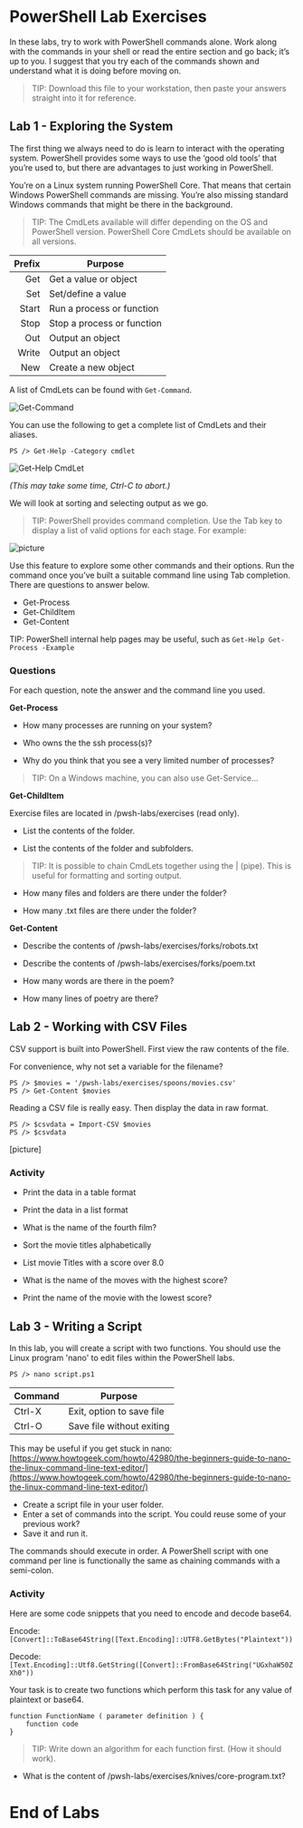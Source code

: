 # PowerShell Lab Exercises

In these labs, try to work with PowerShell commands alone. 
Work along with the commands in your shell or read the entire section and go back; it’s up to you. I suggest that you try each of the commands shown and understand what it is doing before moving on.

> TIP: Download this file to your workstation, then paste your answers straight into it for reference.

## Lab 1 - Exploring the System

The first thing we always need to do is learn to interact with the operating system.
PowerShell provides some ways to use the ‘good old tools’ that you’re used to, but there are advantages to just working in PowerShell.

You’re on a Linux system running PowerShell Core. That means that certain Windows PowerShell commands are missing. You’re also missing standard Windows commands that might be there in the background.

> TIP: The CmdLets available will differ depending on the OS and PowerShell version. PowerShell Core CmdLets should be available on all versions.


|   Prefix | Purpose  |
|------------:|---|
| Get | Get a value or object |
| Set | Set/define a value |
| Start | Run a process or function |
| Stop | Stop a process or function|
| Out | Output an object |
| Write | Output an object |
| New | Create a new object |

A list of CmdLets can be found with `Get-Command`.

![Get-Command](https://github.com/daemonchild/lab-powershell/raw/master/docs/images/labnotes-getcommand.png)

You can use the following to get a complete list of CmdLets and their aliases.

`PS /> Get-Help -Category cmdlet`

![Get-Help CmdLet](https://github.com/daemonchild/lab-powershell/blob/master/docs/images/labnotes-gethelpcmdlet.png)

*(This may take some time, Ctrl-C to abort.)*

We will look at sorting and selecting output as we go.

> TIP: PowerShell provides command completion. Use the Tab key to display a list of valid options for each stage. For example:

![picture](https://github.com/daemonchild/lab-powershell/blob/master/docs/images/labnotes-tabcompletion.png)

Use this feature to explore some other commands and their options. Run the command once you’ve built a suitable command line using Tab completion. There are questions to answer below.

* Get-Process
* Get-ChildItem
* Get-Content

TIP: PowerShell internal help pages may be useful, such as `Get-Help Get-Process -Example`



### Questions

For each question, note the answer and the command line you used.

**Get-Process**

* How many processes are running on your system?

* Who owns the the ssh process(s)? 

* Why do you think that you see a very limited number of processes? 


> TIP: On a Windows machine, you can also use Get-Service...


**Get-ChildItem**

Exercise files are located in /pwsh-labs/exercises (read only).


* List the contents of the folder. 

* List the contents of the folder and subfolders.


> TIP: It is possible to chain CmdLets together using the | (pipe). This is useful for formatting and sorting output.


* How many files and folders are there under the folder?

* How many .txt files are there under the folder?


**Get-Content**

* Describe the contents of /pwsh-labs/exercises/forks/robots.txt

* Describe the contents of /pwsh-labs/exercises/forks/poem.txt 

* How many words are there in the poem?

* How many lines of poetry are there? 


## Lab 2 - Working with CSV Files

CSV support is built into PowerShell. First view the raw contents of the file.

For convenience, why not set a variable for the filename?

	PS /> $movies = '/pwsh-labs/exercises/spoons/movies.csv'
	PS /> Get-Content $movies

Reading a CSV file is really easy. Then display the data in raw format.

	PS /> $csvdata = Import-CSV $movies
	PS /> $csvdata

[picture]

### Activity

* Print the data in a table format

* Print the data in a list format

* What is the name of the fourth film?

* Sort the movie titles alphabetically

* List movie Titles with a score over 8.0

* What is the name of the moves with the highest score?

* Print the name of the movie with the lowest score?



## Lab 3 - Writing a Script

In this lab, you will create a script with two functions.
You should use the Linux program 'nano' to edit files within the PowerShell labs.

`PS /> nano script.ps1`

|   Command | Purpose  |
|------------|---|
| Ctrl-X | Exit, option to save file |
| Ctrl-O | Save file without exiting |


This may be useful if you get stuck in nano:
[https://www.howtogeek.com/howto/42980/the-beginners-guide-to-nano-the-linux-command-line-text-editor/](https://www.howtogeek.com/howto/42980/the-beginners-guide-to-nano-the-linux-command-line-text-editor/)

* Create a script file in your user folder.
* Enter a set of commands into the script. You could reuse some of your previous work?
* Save it and run it.

The commands should execute in order.
A PowerShell script with one command per line is functionally the same as chaining commands with a semi-colon.

### Activity

Here are some code snippets that you need to encode and decode base64.

Encode:
`[Convert]::ToBase64String([Text.Encoding]::UTF8.GetBytes("Plaintext"))`

Decode:
`[Text.Encoding]::Utf8.GetString([Convert]::FromBase64String("UGxhaW50ZXh0"))`

Your task is to create two functions which perform this task for any value of plaintext or base64.

	function FunctionName ( parameter definition ) { 
		function code 
	}

> TIP: Write down an algorithm for each function first. (How it should work).

* What is the content of /pwsh-labs/exercises/knives/core-program.txt?

# End of Labs













